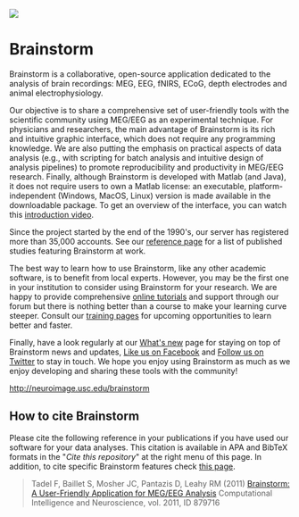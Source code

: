 ![](http://neuroimage.usc.edu/brainstorm/Introduction?action=AttachFile&do=get&target=logo_line.gif)

# Brainstorm
Brainstorm is a collaborative, open-source application dedicated to the analysis of brain recordings:
MEG, EEG, fNIRS, ECoG, depth electrodes and animal electrophysiology.

Our objective is to share a comprehensive set of user-friendly tools with the scientific community using MEG/EEG as an experimental technique. For physicians and researchers, the main advantage of Brainstorm is its rich and intuitive graphic interface, which does not require any programming knowledge. We are also putting the emphasis on practical aspects of data analysis (e.g., with scripting for batch analysis and intuitive design of analysis pipelines) to promote reproducibility and productivity in MEG/EEG research. Finally, although Brainstorm is developed with Matlab (and Java), it does not require users to own a Matlab license: an executable, platform-independent (Windows, MacOS, Linux) version is made available in the downloadable package. To get an overview of the interface, you can watch this [introduction video](http://neuroimage.usc.edu/brainstorm/Screenshots).

Since the project started by the end of the 1990's, our server has registered more than 35,000 accounts. See our [reference page](http://neuroimage.usc.edu/brainstorm/Pub) for a list of published studies featuring Brainstorm at work.

The best way to learn how to use Brainstorm, like any other academic software, is to benefit from local experts. However, you may be the first one in your institution to consider using Brainstorm for your research. We are happy to provide comprehensive [online tutorials](http://neuroimage.usc.edu/brainstorm/Tutorials) and support through our forum but there is nothing better than a course to make your learning curve steeper. Consult our [training pages](http://neuroimage.usc.edu/brainstorm/Training) for upcoming opportunities to learn better and faster.

Finally, have a look regularly at our [What's new](http://neuroimage.usc.edu/brainstorm/News) page for staying on top of Brainstorm news and updates, [Like us on Facebook](https://www.facebook.com/brainstormsoftware) and [Follow us on Twitter](https://twitter.com/brainstorm2day) to stay in touch. We hope you enjoy using Brainstorm as much as we enjoy developing and sharing these tools with the community!

http://neuroimage.usc.edu/brainstorm

## How to cite Brainstorm
Please cite the following reference in your publications if you have used our software for your data analyses. This citation is available in APA and BibTeX formats in the "*Cite this repository*" at the right menu of this page. In addition, to cite specific Brainstorm features check [this page](https://neuroimage.usc.edu/brainstorm/CiteBrainstorm).

> Tadel F, Baillet S, Mosher JC, Pantazis D, Leahy RM (2011)
> [Brainstorm: A User-Friendly Application for MEG/EEG Analysis](http://www.hindawi.com/journals/cin/2011/879716/)
> Computational Intelligence and Neuroscience, vol. 2011, ID 879716
